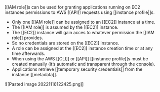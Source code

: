 [[IAM role]]s can be used for granting applications running on EC2 instances permissions to AWS [[API]] requests using [[instance profile]]s.

-   Only one [[IAM role]] can be assigned to an [[EC2]] instance at a time.
-   The [[IAM role]] is assumed by the [[EC2]] instance.
-   The [[EC2]] instance will gain acces to whatever permission the [[IAM role]] provides.
-   So no credentials are stored on the [[EC2]] instance.
-   A role can be assigned at the [[EC2]] instance creation time or at any time afterwards.
-   When using the AWS [[CLI]] or [[API]] [[instance profile]]s must be created manually (it’s automatic and transparent through the console).
-   Applications retrieve [[temporary security credentials]] from the instance [[metadata]].

![[Pasted image 20221116122425.png]]